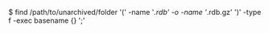 <!-- post: database-backups_redis -->


$ find /path/to/unarchived/folder '(' -name '*.rdb' -o -name '*.rdb.gz' ')' -type f -exec basename {} ';'    
